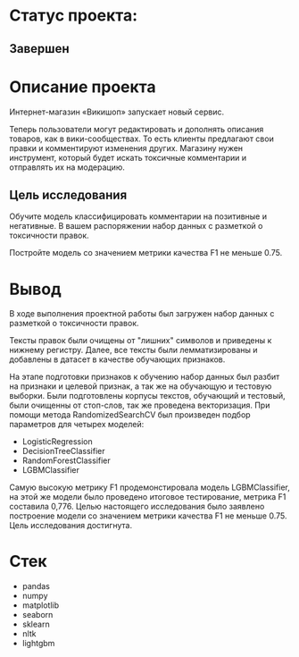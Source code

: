# Статус проекта:
## Завершен

# Описание проекта
Интернет-магазин «Викишоп» запускает новый сервис.

Теперь пользователи могут редактировать и дополнять описания товаров, как в вики-сообществах. 
То есть клиенты предлагают свои правки и комментируют изменения других. 
Магазину нужен инструмент, который будет искать токсичные комментарии и отправлять их на модерацию.

## Цель исследования
Обучите модель классифицировать комментарии на позитивные и негативные. В вашем распоряжении набор данных с разметкой о токсичности правок.

Постройте модель со значением метрики качества F1 не меньше 0.75.

# Вывод
В ходе выполнения проектной работы был загружен набор данных с разметкой о токсичности правок.

Тексты правок были очищены от "лишних" символов и приведены к нижнему регистру. 
Далее, все тексты были лемматизированы и добавлены в датасет в качестве обучающих признаков.

На этапе подготовки признаков к обучению набор данных был разбит на признаки и целевой признак, а так же на обучающую и тестовую выборки. 
Были подготовлены корпусы текстов, обучающий и тестовый, были очищенны от стоп-слов, так же проведена векторизация. 
При помощи метода RandomizedSearchCV был произведен подбор параметров для четырех моделей:
- LogisticRegression
- DecisionTreeClassifier
- RandomForestClassifier
- LGBMClassifier

Самую высокую метрику F1 продемонстировала модель LGBMClassifier, на этой же модели было проведено итоговое тестирование, метрика F1 составила 0,776. 
Целью настоящего исследования было заявлено построение модели со значением метрики качества F1 не меньше 0.75. Цель исследования достигнута.

# Стек
- pandas
- numpy
- matplotlib
- seaborn
- sklearn
- nltk
- lightgbm
